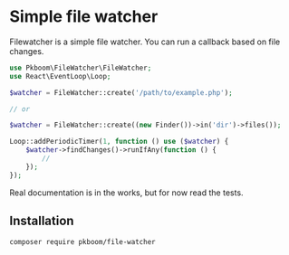 # Simple file watcher

Filewatcher is a simple file watcher. You can run a callback based on file changes.

```php
use Pkboom\FileWatcher\FileWatcher;
use React\EventLoop\Loop;

$watcher = FileWatcher::create('/path/to/example.php');

// or

$watcher = FileWatcher::create((new Finder())->in('dir')->files());

Loop::addPeriodicTimer(1, function () use ($watcher) {
    $watcher->findChanges()->runIfAny(function () {
        //
    });
});
```

Real documentation is in the works, but for now read the tests.

## Installation

```bash
composer require pkboom/file-watcher
```
